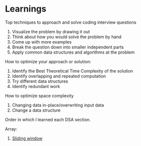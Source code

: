 # Learnings

Top techniques to approach and solve coding interview questions

1. Visualize the problem by drawing it out
2. Think about how you would solve the problem by hand
3. Come up with more examples
4. Break the question down into smaller independent parts
5. Apply common data structures and algorithms at the problem

How to optimize your approach or solution:

1. Identify the Best Theoretical Time Complexity of the solution
2. Identify overlapping and repeated computation
3. Try different data structures
4. Identify redundant work

How to optimize space complexity

1. Changing data in-place/overwriting input data
2. Change a data structure

Order in which I learned each DSA section.

Array:

1. [Sliding window](./sliding_window.py)
